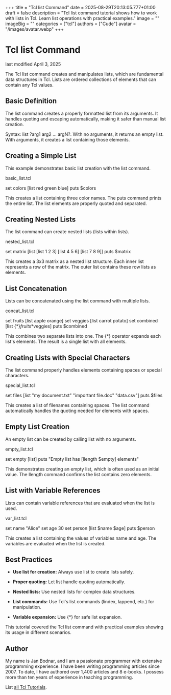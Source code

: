 +++
title = "Tcl list Command"
date = 2025-08-29T20:13:05.777+01:00
draft = false
description = "Tcl list command tutorial shows how to work with lists in Tcl. Learn list operations with practical examples."
image = ""
imageBig = ""
categories = ["tcl"]
authors = ["Cude"]
avatar = "/images/avatar.webp"
+++

# Tcl list Command

last modified April 3, 2025

The Tcl list command creates and manipulates lists, which are
fundamental data structures in Tcl. Lists are ordered collections of elements
that can contain any Tcl values.

## Basic Definition

The list command creates a properly formatted list from its
arguments. It handles quoting and escaping automatically, making it safer
than manual list creation.

Syntax: list ?arg1 arg2 ... argN?. With no arguments, it returns
an empty list. With arguments, it creates a list containing those elements.

## Creating a Simple List

This example demonstrates basic list creation with the list command.

basic_list.tcl
  

set colors [list red green blue]
puts $colors

This creates a list containing three color names. The puts command
prints the entire list. The list elements are properly quoted and separated.

## Creating Nested Lists

The list command can create nested lists (lists within lists).

nested_list.tcl
  

set matrix [list [list 1 2 3] [list 4 5 6] [list 7 8 9]]
puts $matrix

This creates a 3x3 matrix as a nested list structure. Each inner list represents
a row of the matrix. The outer list contains these row lists as elements.

## List Concatenation

Lists can be concatenated using the list command with multiple lists.

concat_list.tcl
  

set fruits [list apple orange]
set veggies [list carrot potato]
set combined [list {*}$fruits {*}$veggies]
puts $combined

This combines two separate lists into one. The {*} operator expands
each list's elements. The result is a single list with all elements.

## Creating Lists with Special Characters

The list command properly handles elements containing spaces or
special characters.

special_list.tcl
  

set files [list "my document.txt" "important file.doc" "data.csv"]
puts $files

This creates a list of filenames containing spaces. The list command
automatically handles the quoting needed for elements with spaces.

## Empty List Creation

An empty list can be created by calling list with no arguments.

empty_list.tcl
  

set empty [list]
puts "Empty list has [llength $empty] elements"

This demonstrates creating an empty list, which is often used as an initial value.
The llength command confirms the list contains zero elements.

## List with Variable References

Lists can contain variable references that are evaluated when the list is used.

var_list.tcl
  

set name "Alice"
set age 30
set person [list $name $age]
puts $person

This creates a list containing the values of variables name and
age. The variables are evaluated when the list is created.

## Best Practices

- **Use list for creation:** Always use list to create lists safely.

- **Proper quoting:** Let list handle quoting automatically.

- **Nested lists:** Use nested lists for complex data structures.

- **List commands:** Use Tcl's list commands (lindex, lappend, etc.) for manipulation.

- **Variable expansion:** Use {*} for safe list expansion.

 

This tutorial covered the Tcl list command with practical
examples showing its usage in different scenarios.

## Author

My name is Jan Bodnar, and I am a passionate programmer with extensive
programming experience. I have been writing programming articles since 2007.
To date, I have authored over 1,400 articles and 8 e-books. I possess more
than ten years of experience in teaching programming.

List [all Tcl Tutorials](/tcl/).